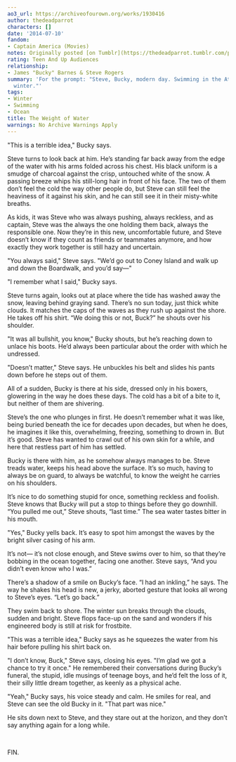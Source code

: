 ```yaml
---
ao3_url: https://archiveofourown.org/works/1930416
author: thedeadparrot
characters: []
date: '2014-07-10'
fandom:
- Captain America (Movies)
notes: Originally posted [on Tumblr](https://thedeadparrot.tumblr.com/post/90443999997/steve-bucky-modern-day-swimming-in-the-atlantic).
rating: Teen And Up Audiences
relationship:
- James "Bucky" Barnes & Steve Rogers
summary: 'For the prompt: "Steve, Bucky, modern day. Swimming in the Atlantic during
  winter."'
tags:
- Winter
- Swimming
- Ocean
title: The Weight of Water
warnings: No Archive Warnings Apply
---
```


"This is a terrible idea," Bucky says.

Steve turns to look back at him. He’s standing far back away from the edge of the water with his arms folded across his chest. His black uniform is a smudge of charcoal against the crisp, untouched white of the snow. A passing breeze whips his still\-long hair in front of his face. The two of them don’t feel the cold the way other people do, but Steve can still feel the heaviness of it against his skin, and he can still see it in their misty\-white breaths.

As kids, it was Steve who was always pushing, always reckless, and as captain, Steve was the always the one holding them back, always the responsible one. Now they’re in this new, uncomfortable future, and Steve doesn’t know if they count as friends or teammates anymore, and how exactly they work together is still hazy and uncertain.

"You always said," Steve says. "We’d go out to Coney Island and walk up and down the Boardwalk, and you’d say—"

"I remember what I said," Bucky says.

Steve turns again, looks out at place where the tide has washed away the snow, leaving behind graying sand. There’s no sun today, just thick white clouds. It matches the caps of the waves as they rush up against the shore. He takes off his shirt. “We doing this or not, Buck?” he shouts over his shoulder.

"It was all bullshit, you know," Bucky shouts, but he’s reaching down to unlace his boots. He’d always been particular about the order with which he undressed.

"Doesn’t matter," Steve says. He unbuckles his belt and slides his pants down before he steps out of them.

All of a sudden, Bucky is there at his side, dressed only in his boxers, glowering in the way he does these days. The cold has a bit of a bite to it, but neither of them are shivering.

Steve’s the one who plunges in first. He doesn’t remember what it was like, being buried beneath the ice for decades upon decades, but when he does, he imagines it like this, overwhelming, freezing, something to drown in. But it’s good. Steve has wanted to crawl out of his own skin for a while, and here that restless part of him has settled.

Bucky is there with him, as he somehow always manages to be. Steve treads water, keeps his head above the surface. It’s so much, having to always be on guard, to always be watchful, to know the weight he carries on his shoulders.

It’s nice to do something stupid for once, something reckless and foolish. Steve knows that Bucky will put a stop to things before they go downhill. “You pulled me out,” Steve shouts, “last time.” The sea water tastes bitter in his mouth.

"Yes," Bucky yells back. It’s easy to spot him amongst the waves by the bright silver casing of his arm.

It’s not— it’s not close enough, and Steve swims over to him, so that they’re bobbing in the ocean together, facing one another. Steve says, “And you didn’t even know who I was.”

There’s a shadow of a smile on Bucky’s face. “I had an inkling,” he says. The way he shakes his head is new, a jerky, aborted gesture that looks all wrong to Steve’s eyes. “Let’s go back.”

They swim back to shore. The winter sun breaks through the clouds, sudden and bright. Steve flops face\-up on the sand and wonders if his engineered body is still at risk for frostbite.

"This was a terrible idea," Bucky says as he squeezes the water from his hair before pulling his shirt back on.

"I don’t know, Buck," Steve says, closing his eyes. "I’m glad we got a chance to try it once." He remembered their conversations during Bucky’s funeral, the stupid, idle musings of teenage boys, and he’d felt the loss of it, their silly little dream together, as keenly as a physical ache.

"Yeah," Bucky says, his voice steady and calm. He smiles for real, and Steve can see the old Bucky in it. "That part was nice."

He sits down next to Steve, and they stare out at the horizon, and they don’t say anything again for a long while.

 

FIN.